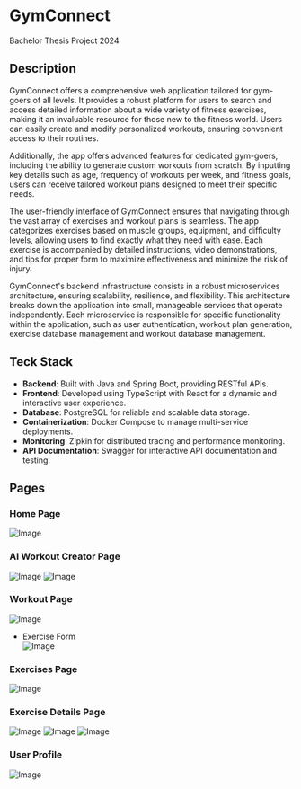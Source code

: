 # GymConnect
Bachelor Thesis Project 2024

## Description
GymConnect offers a comprehensive web application tailored for gym-goers of all levels. It provides a robust platform for users to search and access detailed information about a wide variety of fitness exercises, making it an invaluable resource for those new to the fitness world. Users can easily create and modify personalized workouts, ensuring convenient access to their routines.

Additionally, the app offers advanced features for dedicated gym-goers, including the ability to generate custom workouts from scratch. By inputting key details such as age, frequency of workouts per week, and fitness goals, users can receive tailored workout plans designed to meet their specific needs.

The user-friendly interface of GymConnect ensures that navigating through the vast array of exercises and workout plans is seamless. The app categorizes exercises based on muscle groups, equipment, and difficulty levels, allowing users to find exactly what they need with ease. Each exercise is accompanied by detailed instructions, video demonstrations, and tips for proper form to maximize effectiveness and minimize the risk of injury.

GymConnect's backend infrastructure consists in a robust microservices architecture, ensuring scalability, resilience, and flexibility. This architecture breaks down the application into small, manageable services that operate independently. Each microservice is responsible for specific functionality within the application, such as user authentication, workout plan generation, exercise database management and workout database management.

## Teck Stack
* **Backend**: Built with Java and Spring Boot, providing RESTful APIs.
* **Frontend**: Developed using TypeScript with React for a dynamic and interactive user experience.
* **Database**: PostgreSQL for reliable and scalable data storage.
* **Containerization**: Docker Compose to manage multi-service deployments.
* **Monitoring**: Zipkin for distributed tracing and performance monitoring.
* **API Documentation**: Swagger for interactive API documentation and testing.

## Pages
### Home Page 
![Image](https://github.com/user-attachments/assets/9bc350ea-1ada-4cbc-b142-aff1fa3d1d19)

### AI Workout Creator Page
![Image](https://github.com/user-attachments/assets/5306f09b-346f-40a9-8551-e26b5379ff16)
![Image](https://github.com/user-attachments/assets/d007588a-3bbd-425c-a634-156a4023c0a0)

### Workout Page 
![Image](https://github.com/user-attachments/assets/2105cd15-5ba2-4135-ab65-de5deb880fed)
* Exercise Form \
![Image](https://github.com/user-attachments/assets/9d513897-7251-45f6-81b2-3382536ce0ca)

### Exercises Page
![Image](https://github.com/user-attachments/assets/8fbc98f5-1bdc-4d1f-b433-e2b9bdd7399c)

### Exercise Details Page
![Image](https://github.com/user-attachments/assets/044043c0-47fb-45f6-a5ca-95253b2a66ec)
![Image](https://github.com/user-attachments/assets/7f6162f1-0c8d-4cdf-a33a-0a39134dbb7a)
![Image](https://github.com/user-attachments/assets/1f5eec06-686a-4f8a-83dd-48da35e5076e)

### User Profile
![Image](https://github.com/user-attachments/assets/34fdb979-3629-4794-8dcb-1553aea3fa39)
